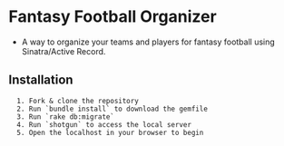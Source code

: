 # Fantasy Football Organizer
 - A way to organize your teams and players for fantasy football using Sinatra/Active     Record.

 ## Installation
      1. Fork & clone the repository
      2. Run `bundle install` to download the gemfile
      3. Run `rake db:migrate` 
      4. Run `shotgun` to access the local server
      5. Open the localhost in your browser to begin
